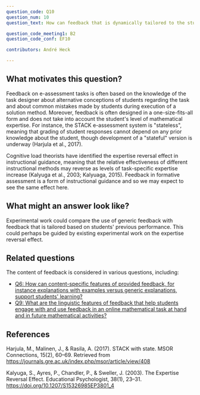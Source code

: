 ```yaml
---
question_code: Q10 
question_num: 10 
question_text: How can feedback that is dynamically tailored to the student's level of mathematical expertise, for example by taking into account the student's history on performance of similar tasks or performance in a task sequence prior to the current task in this sequence, help a student use feedback on mathematical  tasks effectively? 

question_code_meeting1: B2
question_code_conf: EF10 

contributors: André Heck

---
```


## What motivates this question?

Feedback on e-assessment tasks is often based on the knowledge of the task designer about alternative conceptions of students regarding the task and about common mistakes made by students during execution of a solution method.
Moreover, feedback is often designed in a one-size-fits-all form and does not take into account the student's level of mathematical expertise. For instance, the STACK e-assessment system is "stateless", meaning that grading of student responses cannot depend on any prior knowledge about the student, though development of a "stateful" version is underway (Harjula et al., 2017).

Cognitive load theorists have identified the expertise reversal effect in instructional guidance, meaning that the relative effectiveness of different instructional methods may reverse as levels of task-specific expertise increase (Kalyuga et al., 2003; Kalyuaga, 2015). Feedback in formative assessment is a form of instructional guidance and so we may expect to see the same effect here. 

## What might an answer look like?

Experimental work could compare the use of generic feedback with feedback that is tailored based on students' previous performance. This could perhaps be guided by existing experimental work on the expertise reversal effect.


## Related questions

The content of feedback is considered in various questions, including:

* [Q6: How can content-specific features of provided feedback, for instance explanations with examples versus generic explanations, support students' learning? ](Q6)
* [Q9: What are the linguistic features of feedback that help students engage with and use feedback in an online mathematical task at hand and in future mathematical activities? ](Q9)

## References


Harjula, M., Malinen, J., & Rasila, A. (2017). STACK with state. MSOR Connections, 15(2), 60–69. Retrieved from https://journals.gre.ac.uk/index.php/msor/article/view/408

Kalyuga, S., Ayres, P., Chandler, P., & Sweller, J. (2003). The Expertise Reversal Effect. Educational Psychologist, 38(1), 23–31. https://doi.org/10.1207/S15326985EP3801_4

